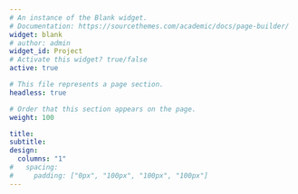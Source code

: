 ```yaml
---
# An instance of the Blank widget.
# Documentation: https://sourcethemes.com/academic/docs/page-builder/
widget: blank
# author: admin
widget_id: Project
# Activate this widget? true/false
active: true

# This file represents a page section.
headless: true

# Order that this section appears on the page.
weight: 100

title:  
subtitle:
design:
  columns: "1"
#   spacing:
#     padding: ["0px", "100px", "100px", "100px"]
---
```


<!-- 
<script>
const playlistId = Private_ID;
</script>

<iframe
  title="Spotify Embed: Recommendation Playlist"
  src="https://open.spotify.com/embed/playlist/1UAJgqGj8zZyFxBYVR59hv?utm_source=generator&theme=0"
  width="50%"
  height="150%"
  style="min-height: 300px"
  frameborder="0"
  allow="autoplay; clipboard-write; encrypted-media; fullscreen; picture-in-picture"
  loading="lazy"
></iframe>
 -->

